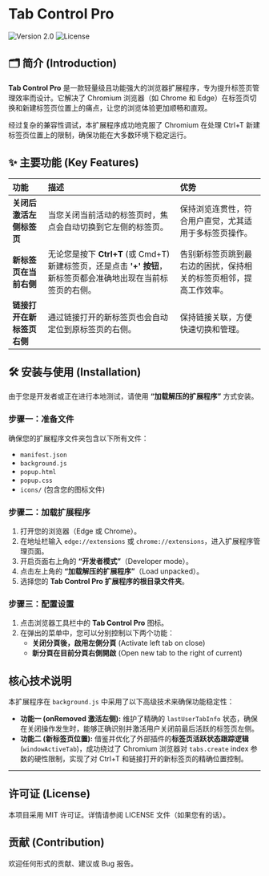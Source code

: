 # Tab Control Pro

![Version 2.0](https://img.shields.io/badge/Version-2.0-blue.svg)
![License](https://img.shields.io/badge/License-MIT-green.svg)

## 🗂 简介 (Introduction)

**Tab Control Pro** 是一款轻量级且功能强大的浏览器扩展程序，专为提升标签页管理效率而设计。它解决了 Chromium 浏览器（如 Chrome 和 Edge）在标签页切换和新建标签页位置上的痛点，让您的浏览体验更加顺畅和直观。

经过复杂的兼容性调试，本扩展程序成功地克服了 Chromium 在处理 Ctrl+T 新建标签页位置上的限制，确保功能在大多数环境下稳定运行。

## ✨ 主要功能 (Key Features)

| 功能 | 描述 | 优势 |
| :--- | :--- | :--- |
| **关闭后激活左侧标签页** | 当您关闭当前活动的标签页时，焦点会自动切换到它左侧的标签页。 | 保持浏览连贯性，符合用户直觉，尤其适用于多标签页操作。 |
| **新标签页在当前右侧** | 无论您是按下 **Ctrl+T** (或 Cmd+T) 新建标签页，还是点击 **'+' 按钮**，新标签页都会准确地出现在当前标签页的右侧。 | 告别新标签页跳到最右边的困扰，保持相关的标签页相邻，提高工作效率。 |
| **链接打开在新标签页右侧** | 通过链接打开的新标签页也会自动定位到原标签页的右侧。 | 保持链接关联，方便快速切换和管理。 |

## 🛠 安装与使用 (Installation)

由于您是开发者或正在进行本地测试，请使用 **“加载解压的扩展程序”** 方式安装。

### 步骤一：准备文件

确保您的扩展程序文件夹包含以下所有文件：

* `manifest.json`
* `background.js`
* `popup.html`
* `popup.css`
* `icons/` (包含您的图标文件)

### 步骤二：加载扩展程序

1.  打开您的浏览器（Edge 或 Chrome）。
2.  在地址栏输入 `edge://extensions` 或 `chrome://extensions`，进入扩展程序管理页面。
3.  开启页面右上角的 **“开发者模式”**（Developer mode）。
4.  点击左上角的 **“加载解压的扩展程序”**（Load unpacked）。
5.  选择您的 **Tab Control Pro 扩展程序的根目录文件夹**。

### 步骤三：配置设置

1.  点击浏览器工具栏中的 **Tab Control Pro** 图标。
2.  在弹出的菜单中，您可以分别控制以下两个功能：
    * **关闭分頁後，啟用左側分頁** (Activate left tab on close)
    * **新分頁在目前分頁右側開啟** (Open new tab to the right of current)

## 核心技术说明

本扩展程序在 `background.js` 中采用了以下高级技术来确保功能稳定性：

* **功能一 (onRemoved 激活左侧):** 维护了精确的 `lastUserTabInfo` 状态，确保在关闭操作发生时，能够正确识别并激活用户关闭前最后活跃的标签页左侧。
* **功能二 (新标签页位置):** 借鉴并优化了外部插件的**标签页活跃状态跟踪逻辑** (`windowActiveTab`)，成功绕过了 Chromium 浏览器对 `tabs.create` index 参数的硬性限制，实现了对 Ctrl+T 和链接打开的新标签页的精确位置控制。

---

## 许可证 (License)

本项目采用 MIT 许可证。详情请参阅 LICENSE 文件（如果您有的话）。

## 贡献 (Contribution)

欢迎任何形式的贡献、建议或 Bug 报告。
